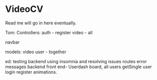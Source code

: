 # VideoCV

Read me will go in here eventually. 

Tom:
Controllers: 
auth - register
video - all

navbar

models:
video
user - together

ed:
testing backend using insomnia and resolving issues
routes
error messages backend
front end-
Userdash board,
all users
getSingle user
login
register
animations.




